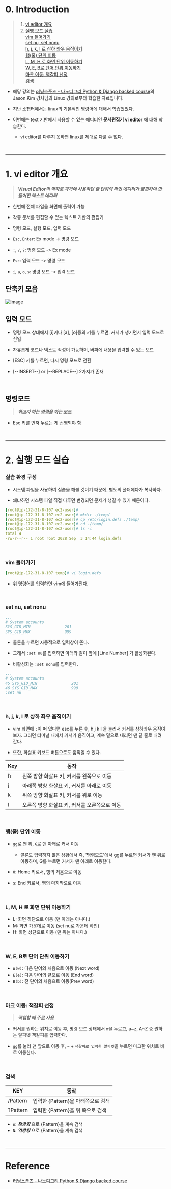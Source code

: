 # 0. Introduction

> 1. [vi editor 개요](#1-vi-editor-개요)  
> 2. [실행 모드 실습](#2-실행-모드-실습)  
> [vim 들어가기](#vim-들어가기)  
> [set nu, set nonu](#set-nu-set-nonu)  
> [h, j, k, l 로 상하 좌우 움직이기](#h-j-k-l-로-상하-좌우-움직이기)  
> [행(줄) 단위 이동](#행줄-단위-이동)  
> [L, M, H 로 화면 단위 이동하기](#l-m-h-로-화면-단위-이동하기)  
> [W, E, B로 단어 단위 이동하기](#w-e-b로-단어-단위-이동하기)  
> [마크 이동: 책갈피 선정](#마크-이동-책갈피-선정)  
> [검색](#검색)    

- 해당 강의는 [러닝스푼즈 - 나노디그리 Python & Django backed course](https://learningspoons.com/course/detail/django-backend/)의 Jason.Kim 강사님의 Linux 강의로부터 학습한 자료입니다.

- 지난 소챕터에서는 linux의 기본적인 명령어에 대해서 학습했었다. 

- 이번에는 text 기반에서 사용할 수 있는 에디터인 **문서편집기 vi editor** 에 대해 학습한다.  
    - vi editor를 다루지 못하면 linux를 제대로 다룰 수 없다.

<br>

---


# 1. vi editor 개요

> **_Visual Editor의 약자로 과거에 사용하던 줄 단위의 라인 에디터가 불편하여 만들어진 텍스트 에디터_**

- 한번에 전체 파일을 화면에 출력이 가능

- 각종 문서를 편집할 수 있는 텍스트 기반의 편집기

- 명령 모드, 실행 모드, 입력 모드


- `Esc`, `Enter`: Ex mode -> 명령 모드
- `:`, `/`, `?`: 명령 모드 -> Ex mode

- `Esc`: 입력 모드 -> 명령 모드
- `i`, `a`, `o`, `s`: 명령 모드 -> 입력 모드

## 단축키 모음


![image](https://user-images.githubusercontent.com/78094972/188254248-eb1ac515-91f0-4ea8-8ce9-8270e4508f42.jpeg)

## 입력 모드

- 명령 모드 상태에서 [i]키나 [a], [o]등의 키를 누르면, 커서가 생기면서 입력 모드로 진입

- 자유롭게 코드나 텍스트 작성이 가능하며, 버퍼에 내용을 입력할 수 있는 모드

- [ESC] 키를 누르면, 다시 명령 모드로 전환

- [--INSERT--] or [--REPLACE--] 2가지가 존재
    

<br>

## 명령모드

> **_하고자 하는 명령을 하는 모드_**

- Esc 키를 먼저 누르는 게 선행되야 함

<br>

---

# 2. 실행 모드 실습


### 실습 환경 구성

- 시스템 파일을 사용하여 실습을 해볼 것이기 때문에, 별도의 폴더에다가 복사하자. 

- 왜냐하면 시스템 파일 직접 다루면 변경되면 문제가 생길 수 있기 때문이다.  

```yml
[root@ip-172-31-8-107 ec2-user]# 
[root@ip-172-31-8-107 ec2-user]# mkdir ./temp/
[root@ip-172-31-8-107 ec2-user]# cp /etc/login.defs ./temp/
[root@ip-172-31-8-107 ec2-user]# cd ./temp/
[root@ip-172-31-8-107 ec2-user]# ls -l
total 4
-rw-r--r-- 1 root root 2028 Sep  3 14:44 login.defs
```

<br>

### vim 들어가기

```yml
[root@ip-172-31-8-107 temp]# vi login.defs
```

- 위 명령어를 입력하면 vim에 들어가진다. 

<br>

### set nu, set nonu

```yml
...
# System accounts
SYS_GID_MIN               201
SYS_GID_MAX               999
```

- 콜론을 누르면 자동적으로 입력창이 뜬다. 

- 그래서 `:set nu`를 입력하면 아래와 같이 앞에 [Line Number] 가 활성화된다. 

- 비활성화는 `:set nonu`를 입력한다.


```yml
...
# System accounts
45 SYS_GID_MIN               201
46 SYS_GID_MAX               999
:set nu
```

<br>

### h, j, k, l 로 상하 좌우 움직이기

- vim 화면에 `:`이 떠 있다면 esc를 누른 후, h j k l 을 눌러서 커서를 상하좌우 움직여보자. 그러면 터미널 내에서 커서가 움직이고, 계속 밑으로 내리면 맨 끝 줄로 내려간다. 

- 또한, 화살표 키보드 버튼으로도 움직일 수 있다.

| Key | 동작 |
| ---- | ---- |
| h | 왼쪽 방향 화살표 키, 커서를 왼쪽으로 이동 |
| j | 아래쪽 방향 화살표 키, 커서를 아래로 이동 |
| k | 위쪽 방향 화살표 키, 커서를 위로 이동 |
| l | 오른쪽 방향 화살표 키, 커서를 오른쪽으로 이동 |

<br>


### 행(줄) 단위 이동 

- `gg`로 맨 위, `G`로 맨 아래로 커서 이동
    - 콜론도 입력하지 않은 상황에서 즉, '명령모드'에서 gg를 누르면 커서가 맨 위로 이동하며, G를 누르면 커서가 맨 아래로 이동한다. 

- `0`: Home 키로서, 행의 처음으로 이동  
- `$`: End 키로서, 행의 마지막으로 이동

<br>

### L, M, H 로 화면 단위 이동하기

- L: 화면 하단으로 이동 (맨 아래는 아니다.)
- M: 화면 가운데로 이동 (set nu로 가운데 확인)
- H: 화면 상단으로 이동 (맨 위는 아니다.)

<br>

### W, E, B로 단어 단위 이동하기

- `W(w)`: 다음 단어의 처음으로 이동 (Next word)
- `E(e)`: 다음 단어의 끝으로 이동 (End word)
- `B(b)`: 전 단어의 처음으로 이동(Prev word)

<br>

### 마크 이동: 책갈피 선정

> **_작업할 때 주로 사용_**

- 커서를 원하는 위치로 이동 후, 명령 모드 상태에서 `m`을 누르고, a~z, A~Z 중 원하는 알파벳 책갈피를 입력한다. 

- `gg`를 눌러 맨 앞으로 이동 후, `~` + `책갈피로 입력한 알파벳`을 누르면 마크한 위치로 바로 이동한다.

<br>

### 검색

| KEY | 동작 |
| ---- | ---- |
| /Pattern | 입력한 {Pattern}을 아래쪽으로 검색 |
| ?Pattern | 입력한 {Pattern}을 위 쪽으로 검색 |

- `n`: **_정방향_** 으로 {Pattern}을 계속 검색
- `N`: **_역방향_** 으로 {Pattern}을 계속 검색

<br>

---

# Reference

- [러닝스푼즈 - 나노디그리 Python & Django backed course](https://learningspoons.com/course/detail/django-backend/)
